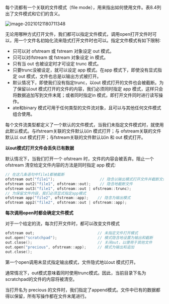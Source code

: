 每个流都有一个关联的文件模式（file mode），用来指出如何使用文件。表8.4列出了文件模式和它们的含义。

![image-20210121180711348](https://cdn.jsdelivr.net/gh/lihe/Pic/img/20210121182905.png)

无论用哪种方式打开文件，我们都可以指定文件模式，调用open打开文件时可以，用一个文件名初始化流来隐式打开文件时也可以。指定文件模式有如下限制∶

* 只可以对 ofstream 或 fstream 对象设定 out 模式。
* 只可以对ifstream 或 fstream 对象设定 in 模式。
* 只有当 out 也被设定时才可设定 trunc 模式。
* 只要trunc没被设定，就可以设定 app 模式。在app 模式下，即使没有显式指定 out 模式，文件也总是以输出方式被打开。
* 默认情况下，即使我们没有指定trunc，以out 模式打开的文件也会被截断。为了保留以out 模式打开的文件的内容，我们必须同时指定 app 模式，这样只会将数据追加写到文件末尾；或者同时指定in 模式，即打开文件同时进行读写操作。 
* ate和binary 模式可用于任何类型的文件流对象，且可以与其他任何文件模式组合使用。

每个文件流类型都定义了一个默认的文件模式，当我们未指定文件模式时，就使用此默认模式。与ifstream关联的文件默认以in 模式打开；与 ofstream关联的文件默认以 out 模式打开；与fstream关联的文件默认以in 和 out 模式打开。

**以out模式打开文件会丢失已有数据**

默认情况下，当我们打开一个 ofstream 时，文件的内容会被丢弃。阻止一个 ofstream 清空给定文件内容的方法是同时指定 app 模式∶

```c++
// 在这几条语句中file1都被截断
ofstream out("file1");                    // 隐含以输出模式打开文件并截断文件                              
ofstream out2("file1", ofstream::out);    // 隐含地截断文件
ofstream out3("file1", ofstream::out | ofstream::trunc);
// 为保留文件内容，我们必须显式指定app模式
ofstream app("file2", ofstream::app);    // 隐含为输出模式
ofstream app2("file2", ofstream::out | ofstream::app);
```

**每次调用open时都会确定文件模式**

对于一个给定的流，每次打开文件时，都可以改变文件模式

```c++
ofstream out;                            // 未指定文件打开模式
out.open("scratchpad");                  // 模式隐含地设置为输出和截断
out.close();                             // 关闭out，以便用于其他文件
out.open("precious", ofstream::app);     // 模式为输出和追加
out.close();
```

第一个open调用未显式指定输出模式，文件隐式地以out 模式打开。

通常情况下，out模式意味着同时使用trunc模式。因此，当前目录下名为scratchpad的文件的内容将被清空。

当打开名为 precious 的文件时，我们指定了append模式。文件中已有的数据都得以保留，所有写操作都在文件末尾进行。